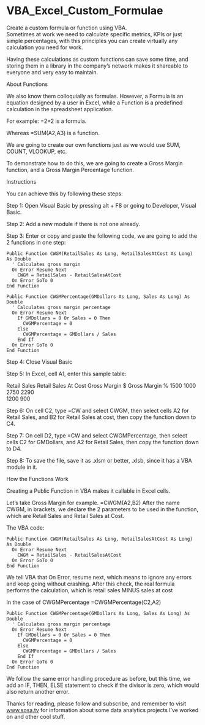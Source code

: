 # VBA_Excel_Custom_Formulae
Create a custom formula or function using VBA.  
Sometimes at work we need to calculate specific metrics, KPIs or just simple percentages, with this principles you can create virtually any calculation you need for work. 

Having these calculations as custom functions can save some time, and storing them in a library in the company’s network makes it shareable to everyone and very easy to maintain.

About Functions

We also know them colloquially as formulas. However, a Formula is an equation designed by a user in Excel, while a Function is a predefined calculation in the spreadsheet application.

For example: =2+2 is a formula.

Whereas =SUM(A2,A3) is a function.

We are going to create our own functions just as we would use SUM, COUNT, VLOOKUP, etc.

To demonstrate how to do this, we are going to create a Gross Margin function, and a Gross Margin Percentage function.


Instructions

You can achieve this by following these steps:

Step 1: Open Visual Basic by pressing alt + F8 or going to Developer, Visual Basic.

Step 2: Add a new module if there is not one already. 

Step 3: Enter or copy and paste the following code, we are going to add the 2 functions in one step:

    Public Function CWGM(RetailSales As Long, RetailSalesAtCost As Long) As Double
      '	Calculates gross margin
      On Error Resume Next
        CWGM = RetailSales - RetailSalesAtCost
      On Error GoTo 0
    End Function
    
    Public Function CWGMPercentage(GMDollars As Long, Sales As Long) As Double
      '	Calculates gross margin percentage 
      On Error Resume Next
        If GMDollars = 0 Or Sales = 0 Then
          CWGMPercentage = 0
        Else
          CWGMPercentage = GMDollars / Sales
        End If
      On Error GoTo 0
    End Function

Step 4: Close Visual Basic

Step 5: In Excel, cell A1, enter this sample table:

Retail Sales	Retail Sales At Cost	Gross Margin $	Gross Margin %
1500	1000		
2750	2290		
1200	900		

Step 6:
On cell C2, type =CW and select CWGM, then select cells A2 for Retail Sales, and B2 for Retail Sales at cost, then copy the function down to C4.

Step 7:
On cell D2, type =CW and select CWGMPercentage, then select cells C2 for GMDollars,  and A2 for Retail Sales, then copy the function down to D4.

Step 8: To save the file, save it as .xlsm or better, .xlsb, since it has a VBA module in it.


How the Functions Work

Creating a Public Function in VBA makes it callable in Excel cells. 

Let’s take Gross Margin for example.
=CWGM(A2,B2)
After the name CWGM, in brackets, we declare the 2 parameters to be used in the function, which are Retail Sales and Retail Sales at Cost.

The VBA code:

    Public Function CWGM(RetailSales As Long, RetailSalesAtCost As Long) As Double
      On Error Resume Next
        CWGM = RetailSales - RetailSalesAtCost
      On Error GoTo 0
    End Function

We tell VBA that On Error, resume next, which means to ignore any errors and keep going without crashing. 
After this check, the real formula performs the calculation, which is retail sales MINUS sales at cost


In the case of CWGMPercentage
=CWGMPercentage(C2,A2)

    Public Function CWGMPercentage(GMDollars As Long, Sales As Long) As Double
      '	Calculates gross margin percentage 
      On Error Resume Next
        If GMDollars = 0 Or Sales = 0 Then
          CWGMPercentage = 0
        Else
          CWGMPercentage = GMDollars / Sales
        End If
      On Error GoTo 0
    End Function

We follow the same error handling procedure as before, but this time, we add an IF, THEN, ELSE statement to check if the divisor is zero, which would also return another error.

Thanks for reading, please follow and subscribe, and remember to visit www.sosa.tv for information about some data analytics projects I’ve worked on and other cool stuff.
